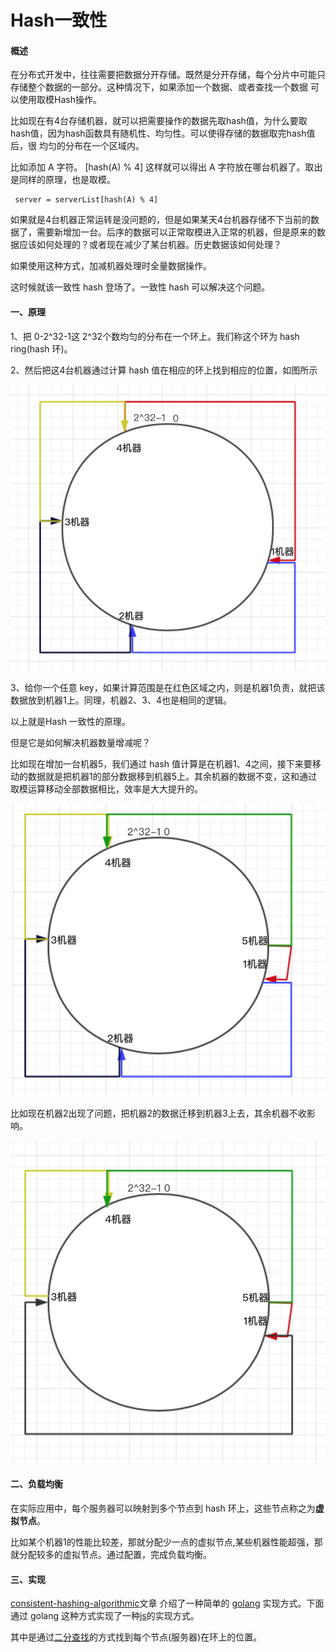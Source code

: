 # Hash一致性

#### 概述
在分布式开发中，往往需要把数据分开存储。既然是分开存储，每个分片中可能只存储整个数据的一部分。这种情况下，如果添加一个数据、或者查找一个数据
可以使用取模Hash操作。

比如现在有4台存储机器，就可以把需要操作的数据先取hash值，为什么要取hash值，因为hash函数具有随机性、均匀性。可以使得存储的数据取完hash值后，很
均匀的分布在一个区域内。

比如添加 A 字符。 [hash(A) % 4] 这样就可以得出 A 字符放在哪台机器了。取出是同样的原理，也是取模。
```
 server = serverList[hash(A) % 4]

```

如果就是4台机器正常运转是没问题的，但是如果某天4台机器存储不下当前的数据了，需要新增加一台。后序的数据可以正常取模进入正常的机器，但是原来的数据应该如何处理的？或者现在减少了某台机器。历史数据该如何处理？

如果使用这种方式，加减机器处理时全量数据操作。

这时候就该一致性 hash 登场了。一致性 hash 可以解决这个问题。
#### 一、原理
1、把 0-2^32-1这 2^32个数均匀的分布在一个环上。我们称这个环为 hash ring(hash 环)。

2、然后把这4台机器通过计算 hash 值在相应的环上找到相应的位置，如图所示

![hash-ring](https://github.com/zhangwinning/hashConsistent-redis/blob/master/assert/hashRing.png)

3、给你一个任意 key，如果计算范围是在红色区域之内，则是机器1负责，就把该数据放到机器1上。同理，机器2、3、4也是相同的逻辑。

以上就是Hash 一致性的原理。

但是它是如何解决机器数量增减呢？

比如现在增加一台机器5，我们通过 hash 值计算是在机器1、4之间，接下来要移动的数据就是把机器1的部分数据移到机器5上。其余机器的数据不变，这和通过
取模运算移动全部数据相比，效率是大大提升的。

![add-machine](https://github.com/zhangwinning/hashConsistent-redis/blob/master/assert/WX20190819-174842%402x.png)

比如现在机器2出现了问题，把机器2的数据迁移到机器3上去，其余机器不收影响。

![remove-machine](https://github.com/zhangwinning/hashConsistent-redis/blob/master/assert/WX20190819-175933%402x.png)

#### 二、负载均衡
在实际应用中，每个服务器可以映射到多个节点到 hash 环上，这些节点称之为**虚拟节点**。

比如某个机器1的性能比较差，那就分配少一点的虚拟节点,某些机器性能超强，那就分配较多的虚拟节点。通过配置，完成负载均衡。

#### 三、实现
[consistent-hashing-algorithmic](https://medium.com/@dgryski/consistent-hashing-algorithmic-tradeoffs-ef6b8e2fcae8)文章
介绍了一种简单的 [golang](https://github.com/golang/groupcache) 实现方式。下面通过 golang 这种方式实现了一种[js](https://github.com/zhangwinning/hashConsistent-redis/tree/master/lib/hash)的实现方式。

其中是通过[二分查找](https://github.com/zhangwinning/hashConsistent-redis/tree/master/lib/hash/find)的方式找到每个节点(服务器)在环上的位置。

